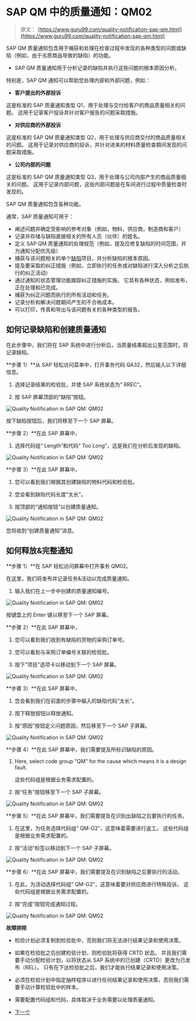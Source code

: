 # SAP QM 中的质量通知：QM02

> 原文： [https://www.guru99.com/quality-notification-sap-qm.html](https://www.guru99.com/quality-notification-sap-qm.html)

SAP QM 质量通知包含用于捕获和处理在检查过程中发现的各种类型的问题或缺陷（例如，由于劣质商品导致的缺陷）的功能。

*   SAP QM 质量通知用于分析记录的缺陷并执行这些问题的根本原因分析。

特别是，SAP QM 通知可以帮助您处理内部和外部问题，例如：

*   **客户提出的外部投诉**

这是标准的 SAP 质量通知类型 Q1，用于处理与交付给客户的商品质量相关的问题。 这用于记录客户投诉并针对客户报告的问题采取措施。

*   **对供应商的外部投诉**

这是标准的 SAP QM 质量通知类型 Q2，用于处理与供应商交付的商品质量相关的问题。 这用于记录对供应商的投诉，并针对进来的材料质量检查期间发现的问题采取措施。

*   **公司内部的问题**

这是标准的 SAP QM 质量通知类型 Q3，用于处理与公司内部产生的商品质量相关的问题。 这用于记录内部问题，这些内部问题是在车间进行过程中质量检查时发现的。

SAP QM 质量通知包含各种功能。

通常，SAP 质量通知可用于：

*   阐述问题并确定受影响的参考对象（例如，物料，供应商，制造商和客户）
*   记录并存储与缺陷直接相关的所有人员（伙伴）的姓名。
*   定义 SAP QM 质量通知的处理规范（例如，提及应修复缺陷的时间范围，并为通知分配优先级）
*   捕获与该问题相关的单个[缺陷](/defect-management-process.html)项目，并分析缺陷的根本原因。
*   提及要采取的纠正措施（例如，立即执行的任务或对缺陷进行深入分析之后执行的纠正活动）
*   通过通知的状态管理功能跟踪纠正措施的实施。 它具有各种状态，例如发布，正在处理和已完成。
*   捕获为纠正问题而执行的所有活动和任务。
*   记录分析和解决问题期间产生的不合格成本。
*   可以打印，传真和导出与该问题有关的各种类型的报告。

## 如何记录缺陷和创建质量通知

在此步骤中，我们将在 SAP 系统中进行分析后，当质量结果超出公差范围时，将记录缺陷。

**步骤 1）**从 SAP 轻松访问菜单中，打开事务代码 QA32，然后输入以下详细信息。

1.  选择记录结果的检验批，并使 SAP 系统状态为“ RREC”。

2.  按 SAP 屏幕顶部的“缺陷”按钮。

![Quality Notification in SAP QM: QM02](img/bff090e0e714a901b360cd3f1803d45b.png "Quality Notification in SAP QM")

按下缺陷按钮后，我们将移至下一个 SAP 屏幕。

**步骤 2）**在此 SAP 屏幕中，

1.  选择代码组“ Length”和代码“ Too Long”，这是我们在分析后发现的缺陷。

![Quality Notification in SAP QM: QM02](img/dc9524302a28cf04fa88ed70dce0bd7d.png "Quality Notification in SAP QM")

**步骤 3）**在此 SAP 屏幕中，

1.  您可以看到我们根据其创建缺陷的物料代码和检验批。

2.  您会看到缺陷代码长度“太长”。

3.  按顶部的“通知按钮”以创建质量通知。

![Quality Notification in SAP QM: QM02](img/1efce8ac461069e10aaec3d740b7d095.png "Quality Notification in SAP QM")

您将收到“创建质量通知”消息。

## 如何释放&完整通知

**步骤 1）**在 SAP 轻松访问屏幕中打开事务 QM02。

在这里，我们将发布并记录任务&活动以完成质量通知。

1.  输入我们在上一步中创建的质量通知编号。

![Quality Notification in SAP QM: QM02](img/b12667412cedae4bfe597259fa18ee9d.png "Quality Notification in SAP QM")

按键盘上的 Enter 键以移至下一个 SAP 屏幕。

**步骤 2）**在此 SAP 屏幕中，

1.  您可以看到我们收到有缺陷的货物的采购订单号。

2.  您可以看到与采购订单编号关联的检验批。

3.  按下“项目”选项卡以移动到下一个 SAP 屏幕。

![Quality Notification in SAP QM: QM02](img/c6f7a18400bf57aeca288364cfbbd538.png "Quality Notification in SAP QM")

**步骤 3）**在此 SAP 屏幕中，

1.  您会看到我们在前面的步骤中输入的缺陷代码“太长”。

2.  按下释放按钮以释放通知。

3.  按“原因”按钮定义问题原因，然后移至下一个 SAP 子屏幕。

![Quality Notification in SAP QM: QM02](img/5a7062f1e2939ac9ddc36e42b120768c.png "Quality Notification in SAP QM")

**步骤 4）**在此 SAP 屏幕中，我们需要提及所标识缺陷的原因。

1.  Here, select code group "QM" for the cause which means it is a design fault.

    这些代码组是根据业务需求配置的。

2.  按“任务”按钮移至下一个 SAP 子屏幕。

![Quality Notification in SAP QM: QM02](img/d1c6212d23dc0aee288d80fe01dc7237.png "Quality Notification in SAP QM")

**步骤 5）**在此 SAP 屏幕中，我们需要提及在识别出缺陷之后要执行的任务。

1.  在这里，为任务选择代码组“ QM-G2”，这意味着需要进行返工。 这些代码组是根据业务需求配置的。

2.  按“活动”标签以移动到下一个 SAP 子屏幕。

![Quality Notification in SAP QM: QM02](img/5e6a061ee9c900523ac7c8b3e400aa11.png "Quality Notification in SAP QM")

**步骤 6）**在此 SAP 屏幕中，我们需要提及在识别缺陷之后要执行的活动。

1.  在此，为活动选择代码组“ QM-G2”，这意味着要对供应商进行特殊投诉。 这些代码组是根据业务需求配置的。

2.  按“完成”按钮完成通知过程。

![Quality Notification in SAP QM: QM02](img/cf240a824b098cda22627a1701fbc56e.png "Quality Notification in SAP QM")

**故障排除**

*   检验计划必须复制到检验批中，否则我们将无法进行结果记录和使用决策。
*   如果在检验批之后创建检验计划，则检验批将获得 CRTD 状态。 并且我们需要手动分配检验计划，以将状态从 SAP 系统中的已创建（CRTD）更改为已发布（REL）。 只有在下达检验批之后，我们才能执行结果记录和使用决策。
*   必须在检验计划中指定抽样程序以进行任何结果记录和使用决策，否则我们需要手动计算检验批中的样本。
*   需要配置代码组和代码，具体取决于业务需要以处理质量通知。

*   [下一个](/sap-training-hub.html)